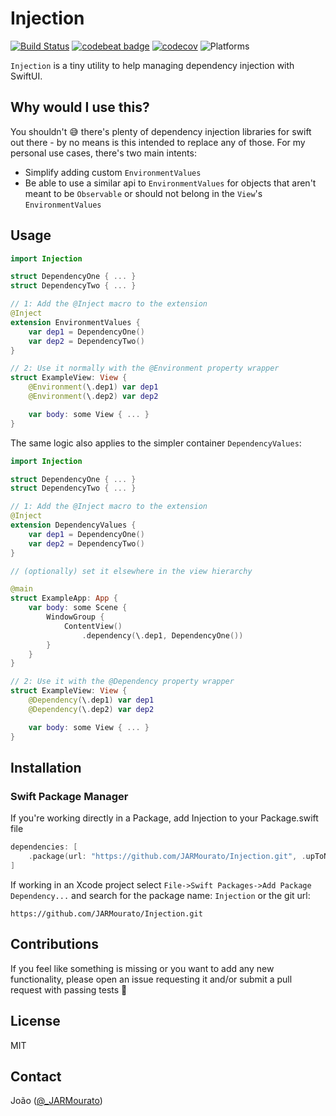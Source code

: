# Injection

[![Build Status][build status badge]][build status]
[![codebeat badge][codebeat status badge]][codebeat status]
[![codecov][codecov status badge]][codecov status]
![Platforms][platforms badge]

`Injection` is a tiny utility to help managing dependency injection with SwiftUI.

## Why would I use this?

You shouldn't 😅 there's plenty of dependency injection libraries for swift out there - by no means is this intended to replace any of those.
For my personal use cases, there's two main intents: 

- Simplify adding custom `EnvironmentValues` 
- Be able to use a similar api to `EnvironmentValues` for objects that aren't meant to be `Observable` or should not belong in the `View`'s `EnvironmentValues`

## Usage

```swift
import Injection

struct DependencyOne { ... }
struct DependencyTwo { ... }

// 1: Add the @Inject macro to the extension
@Inject 
extension EnvironmentValues {
    var dep1 = DependencyOne()
    var dep2 = DependencyTwo()
}

// 2: Use it normally with the @Environment property wrapper
struct ExampleView: View {
    @Environment(\.dep1) var dep1
    @Environment(\.dep2) var dep2

    var body: some View { ... }
}

```

The same logic also applies to the simpler container `DependencyValues`: 

```swift
import Injection

struct DependencyOne { ... }
struct DependencyTwo { ... }

// 1: Add the @Inject macro to the extension
@Inject 
extension DependencyValues {
    var dep1 = DependencyOne()
    var dep2 = DependencyTwo()
}

// (optionally) set it elsewhere in the view hierarchy

@main
struct ExampleApp: App {    
    var body: some Scene {
        WindowGroup {
            ContentView()
                .dependency(\.dep1, DependencyOne())
        }
    }
}

// 2: Use it with the @Dependency property wrapper
struct ExampleView: View {
    @Dependency(\.dep1) var dep1
    @Dependency(\.dep2) var dep2

    var body: some View { ... }
}
```

## Installation

### Swift Package Manager

If you're working directly in a Package, add Injection to your Package.swift file

```swift
dependencies: [
    .package(url: "https://github.com/JARMourato/Injection.git", .upToNextMajor(from: "2.0.0" )),
]
```

If working in an Xcode project select `File->Swift Packages->Add Package Dependency...` and search for the package name: `Injection` or the git url:

`https://github.com/JARMourato/Injection.git`

## Contributions

If you feel like something is missing or you want to add any new functionality, please open an issue requesting it and/or submit a pull request with passing tests 🙌

## License

MIT

## Contact

João ([@_JARMourato](https://twitter.com/_JARMourato))

[build status]: https://github.com/JARMourato/Injection/actions?query=workflow%3ACI
[build status badge]: https://github.com/JARMourato/Injection/workflows/CI/badge.svg
[codebeat status]: https://codebeat.co/projects/github-com-jarmourato-injection-main
[codebeat status badge]: https://codebeat.co/badges/2702c785-2ecd-4798-abe9-fe7ee77c2616
[codecov status]: https://codecov.io/gh/JARMourato/Injection
[codecov status badge]: https://codecov.io/gh/JARMourato/Injection/branch/main/graph/badge.svg?token=XAHCCI1JNM
[platforms badge]: https://img.shields.io/static/v1?label=Platforms&message=iOS%20|%20macOS%20|%20tvOS%20|%20watchOS%20&color=brightgreen
